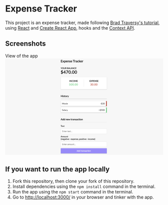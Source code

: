 # Expense Tracker
This project is an expense tracker, made following [Brad Traversy's tutorial](https://www.youtube.com/watch?v=XuFDcZABiDQ), using [React](https://reactjs.org/) and [Create React App](https://github.com/facebook/create-react-app), hooks and the [Context API](https://reactjs.org/docs/context.html).

## Screenshots
View of the app
!["Screenshot of the app"](https://github.com/jatanassian/expense-tracker-react/blob/master/docs/expense-tracker.png?raw=true)

## If you want to run the app locally
1. Fork this repository, then clone your fork of this repository.
2. Install dependencies using the `npm install` command in the terminal.
3. Run the app using the `npm start` command in the terminal.
4. Go to <http://localhost:3000/> in your browser and tinker with the app.
